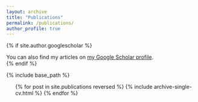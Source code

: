 ```yaml
---
layout: archive
title: "Publications"
permalink: /publications/
author_profile: true
---
```


{% if site.author.googlescholar %}
  <div class="wordwrap">You can also find my articles on <a href="{{site.author.googlescholar}}">my Google Scholar profile</a>.</div>
{% endif %}

{% include base_path %}

<ol reversed>{% for post in site.publications reversed %}
  {% include archive-single-cv.html %}
{% endfor %}</ol>
<!-- {% for post in site.publications reversed %}
  {% include archive-single.html %}
{% endfor %} -->
